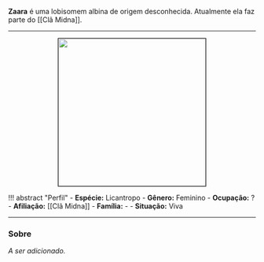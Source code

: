 **Zaara** é uma lobisomem albina de origem desconhecida. Atualmente ela faz parte do [[Clã Midna]].

---

<div style="text-align: center;">
<img src="https://i.imgur.com/GefPiI4.png" width="300" height="300" style="border: 1px solid black;">
</div>

!!! abstract "Perfil"
	- **Espécie:** Licantropo
	- **Gênero:** Feminino
	- **Ocupação:** ?
	- **Afiliação:** [[Clã Midna]]
	- **Família:** -
	- **Situação:** Viva

---

### Sobre

*A ser adicionado.*